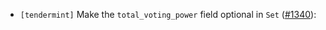 - `[tendermint]` Make the `total_voting_power` field optional in `Set`
  ([\#1340](https://github.com/informalsystems/tendermint-rs/pull/1340)):
